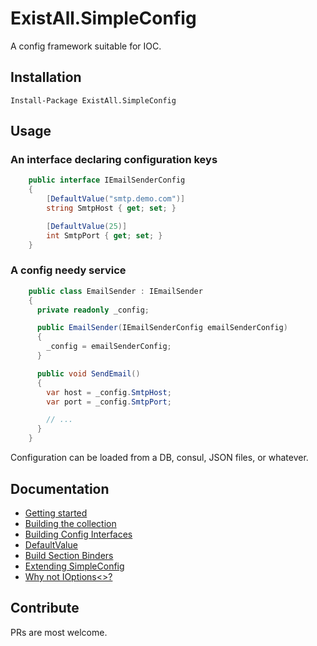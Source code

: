 ExistAll.SimpleConfig
=====================

A config framework suitable for IOC.

## Installation
`Install-Package ExistAll.SimpleConfig`

## Usage

### An interface declaring configuration keys
```csharp
    public interface IEmailSenderConfig
    {
        [DefaultValue("smtp.demo.com")]
        string SmtpHost { get; set; }

        [DefaultValue(25)]
        int SmtpPort { get; set; }
    }
```

### A config needy service
```csharp
    public class EmailSender : IEmailSender
    {
      private readonly _config;

      public EmailSender(IEmailSenderConfig emailSenderConfig)
      {
        _config = emailSenderConfig;
      }

      public void SendEmail()
      {
        var host = _config.SmtpHost;
        var port = _config.SmtpPort;

        // ...
      }
    }
```

Configuration can be loaded from a DB, consul, JSON files, or whatever.

## Documentation
- [Getting started](https://github.com/existall/SimpleConfig/blob/master/docs/getting_started.md)  
- [Building the collection](https://github.com/existall/SimpleConfig/blob/master/docs/building_the_collection.md)  
- [Building Config Interfaces](https://github.com/existall/SimpleConfig/blob/master/docs/Build%20Config%20Interface.md)  
- [DefaultValue](https://github.com/existall/SimpleConfig/blob/master/docs/Default%20Values.md)  
- [Build Section Binders](https://github.com/existall/SimpleConfig/blob/master/docs/Build%20a%20SectionBinder.md)  
- [Extending SimpleConfig](docs/Extend%20Simple%20Config.md)
- [Why not IOptions<>?](docs/IOptions.md)

## Contribute

PRs are most welcome.
